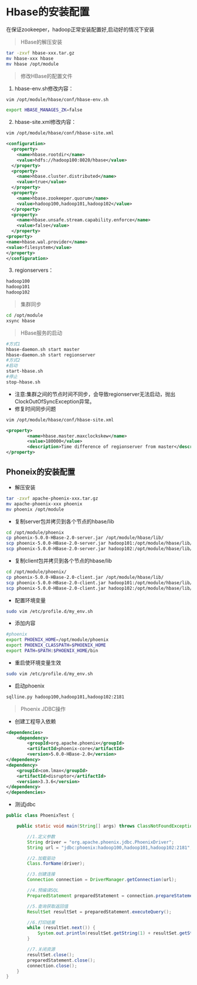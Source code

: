 # Hbase的安装配置
在保证zookeeper，hadoop正常安装配置好,启动好的情况下安装
> HBase的解压安装
```bash
tar -zxvf hbase-xxx.tar.gz 
mv hbase-xxx hbase 
mv hbase /opt/module
```
> 修改HBase的配置文件
1. hbase-env.sh修改内容：
```bash
vim /opt/module/hbase/conf/hbase-env.sh
```
```bash
export HBASE_MANAGES_ZK=false
```
2.	hbase-site.xml修改内容：
```bash
vim /opt/module/hbase/conf/hbase-site.xml
```
```xml
<configuration>
  <property>
    <name>hbase.rootdir</name>
    <value>hdfs://hadoop100:8020/hbase</value>
  </property>
  <property>
    <name>hbase.cluster.distributed</name>
    <value>true</value>
  </property>
  <property>
    <name>hbase.zookeeper.quorum</name>
    <value>hadoop100,hadoop101,hadoop102</value>
  </property>
  <property>
    <name>hbase.unsafe.stream.capability.enforce</name>
    <value>false</value>
  </property>
<property>
<name>hbase.wal.provider</name>
<value>filesystem</value>
</property>
</configuration>
```
3. regionservers：
```bash
hadoop100
hadoop101
hadoop102
```
> 集群同步
```bash
cd /opt/module
xsync hbase
```
> HBase服务的启动
```bash
#方式1
hbase-daemon.sh start master
hbase-daemon.sh start regionserver
#方式2
#启动
start-hbase.sh
#停止
stop-hbase.sh
```
+ 注意:集群之间的节点时间不同步，会导致regionserver无法启动，抛出ClockOutOfSyncException异常。
+ 修复时间同步问题
```bash
vim /opt/module/hbase/conf/hbase-site.xml
```
```xml
<property>
        <name>hbase.master.maxclockskew</name>
        <value>180000</value>
        <description>Time difference of regionserver from master</description>
</property>
```
## Phoneix的安装配置
+ 解压安装
```bash
tar -zxvf apache-phoenix-xxx.tar.gz
mv apache-phoenix-xxx phoenix
mv phoenix /opt/module
```
+ 复制server包并拷贝到各个节点的hbase/lib
```bash
cd /opt/module/phoenix
cp phoenix-5.0.0-HBase-2.0-server.jar /opt/module/hbase/lib/
scp phoenix-5.0.0-HBase-2.0-server.jar hadoop101:/opt/module/hbase/lib/
scp phoenix-5.0.0-HBase-2.0-server.jar hadoop102:/opt/module/hbase/lib/
```
+ 复制client包并拷贝到各个节点的hbase/lib
```bash
cd /opt/module/phoenix/
cp phoenix-5.0.0-HBase-2.0-client.jar /opt/module/hbase/lib/
scp phoenix-5.0.0-HBase-2.0-client.jar hadoop101:/opt/module/hbase/lib/
scp phoenix-5.0.0-HBase-2.0-client.jar hadoop102:/opt/module/hbase/lib/
```
+ 配置环境变量
```bash
sudo vim /etc/profile.d/my_env.sh
```
+ 添加内容
```bash
#phoenix
export PHOENIX_HOME=/opt/module/phoenix
export PHOENIX_CLASSPATH=$PHOENIX_HOME
export PATH=$PATH:$PHOENIX_HOME/bin
```
+ 重启使环境变量生效
```bash
sudo vim /etc/profile.d/my_env.sh
```
+ 启动phoenix
```bash
sqlline.py hadoop100,hadoop101,hadoop102:2181
```
>Phoenix JDBC操作
+ 创建工程导入依赖
```xml
<dependencies>
    <dependency>
        <groupId>org.apache.phoenix</groupId>
        <artifactId>phoenix-core</artifactId>
        <version>5.0.0-HBase-2.0</version>
</dependency>
<dependency>
    <groupId>com.lmax</groupId>
    <artifactId>disruptor</artifactId>
    <version>3.3.6</version>
</dependency>
</dependencies>
```
+ 测试jdbc
```java
public class PhoenixTest {

    public static void main(String[] args) throws ClassNotFoundException, SQLException {

        //1.定义参数
        String driver = "org.apache.phoenix.jdbc.PhoenixDriver";
        String url = "jdbc:phoenix:hadoop100,hadoop101,hadoop102:2181";

        //2.加载驱动
        Class.forName(driver);

        //3.创建连接
        Connection connection = DriverManager.getConnection(url);

        //4.预编译SQL
        PreparedStatement preparedStatement = connection.prepareStatement("SELECT * FROM test");

        //5.查询获取返回值
        ResultSet resultSet = preparedStatement.executeQuery();

        //6.打印结果
        while (resultSet.next()) {
            System.out.println(resultSet.getString(1) + resultSet.getString(2));
        }

        //7.关闭资源
        resultSet.close();
        preparedStatement.close();
        connection.close();
    }
}
```